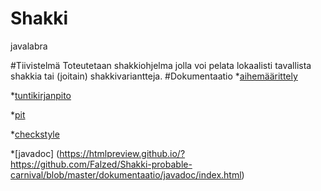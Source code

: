# Shakki
javalabra

#Tiivistelmä
Toteutetaan shakkiohjelma jolla voi pelata lokaalisti tavallista shakkia tai (joitain) shakkivariantteja.
#Dokumentaatio
*[aihemäärittely](dokumentaatio/aihem%C3%A4%C3%A4rittely.md)

*[tuntikirjanpito](dokumentaatio/tuntikirjanpito.md)

*[pit](https://htmlpreview.github.io/?https://github.com/Falzed/Shakki-probable-carnival/blob/master/dokumentaatio/pit/viikko6/index.html)

*[checkstyle](https://htmlpreview.github.io/?https://github.com/Falzed/Shakki-probable-carnival/blob/master/dokumentaatio/checkstyle/viikko6/checkstyle.html)

*[javadoc] (https://htmlpreview.github.io/?https://github.com/Falzed/Shakki-probable-carnival/blob/master/dokumentaatio/javadoc/index.html)
